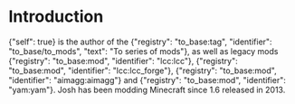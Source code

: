 # Introduction
{"self": true} is the author of the {"registry": "to_base:tag", "identifier": "to_base/to_mods", "text": "To series of mods"}, as well as legacy mods {"registry": "to_base:mod", "identifier": "lcc:lcc"},  {"registry": "to_base:mod", "identifier": "lcc:lcc_forge"}, {"registry": "to_base:mod", "identifier": "aimagg:aimagg"} and {"registry": "to_base:mod", "identifier": "yam:yam"}. Josh has been modding Minecraft since 1.6 released in 2013.
